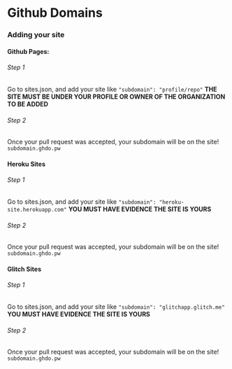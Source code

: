 # Github Domains

### Adding your site


#### Github Pages:

###### Step 1

Go to sites.json, and add your site like `"subdomain": "profile/repo"` **THE SITE MUST BE UNDER YOUR PROFILE OR OWNER OF THE ORGANIZATION TO BE ADDED**

###### Step 2

Once your pull request was accepted, your subdomain will be on the site! `subdomain.ghdo.pw`


#### Heroku Sites

###### Step 1

Go to sites.json, and add your site like `"subdomain": "heroku-site.herokuapp.com"` **YOU MUST HAVE EVIDENCE THE SITE IS YOURS**

###### Step 2

Once your pull request was accepted, your subdomain will be on the site! `subdomain.ghdo.pw`


#### Glitch Sites

###### Step 1

Go to sites.json, and add your site like `"subdomain": "glitchapp.glitch.me"` **YOU MUST HAVE EVIDENCE THE SITE IS YOURS**

###### Step 2

Once your pull request was accepted, your subdomain will be on the site! `subdomain.ghdo.pw`
